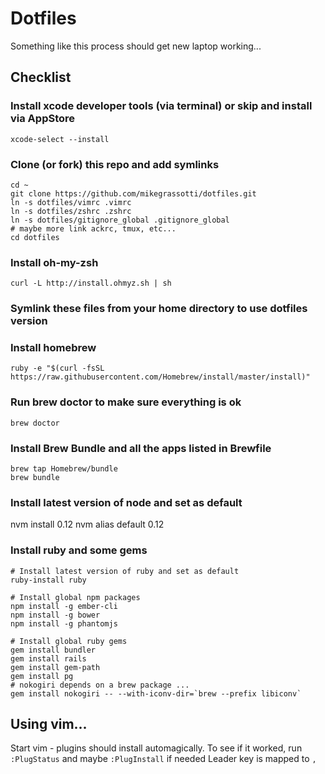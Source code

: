 # Dotfiles

Something like this process should get new laptop working...

## Checklist

### Install xcode developer tools (via terminal) or skip and install via AppStore

    xcode-select --install

### Clone (or fork) this repo and add symlinks

    cd ~
    git clone https://github.com/mikegrassotti/dotfiles.git
    ln -s dotfiles/vimrc .vimrc
    ln -s dotfiles/zshrc .zshrc
    ln -s dotfiles/gitignore_global .gitignore_global
    # maybe more link ackrc, tmux, etc...
    cd dotfiles

### Install oh-my-zsh

    curl -L http://install.ohmyz.sh | sh

### Symlink these files from your home directory to use dotfiles version


### Install homebrew
   
    ruby -e "$(curl -fsSL https://raw.githubusercontent.com/Homebrew/install/master/install)"

### Run brew doctor to make sure everything is ok
    brew doctor

### Install Brew Bundle and all the apps listed in Brewfile
     
    brew tap Homebrew/bundle
    brew bundle

### Install latest version of node and set as default
nvm install 0.12
nvm alias default 0.12

### Install ruby and some gems
````
# Install latest version of ruby and set as default
ruby-install ruby

# Install global npm packages
npm install -g ember-cli
npm install -g bower
npm install -g phantomjs

# Install global ruby gems
gem install bundler
gem install rails
gem install gem-path
gem install pg
# nokogiri depends on a brew package ...
gem install nokogiri -- --with-iconv-dir=`brew --prefix libiconv`
````

## Using vim...

Start vim - plugins should install automagically. 
To see if it worked, run `:PlugStatus` and maybe `:PlugInstall` if needed
Leader key is mapped to `,` 
